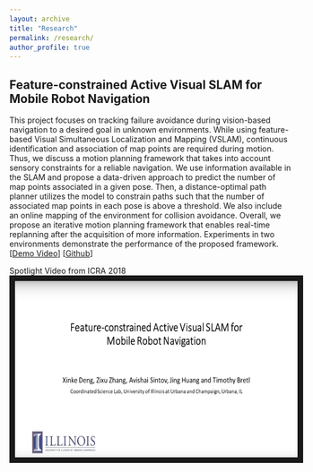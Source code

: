 ```yaml
---
layout: archive
title: "Research"
permalink: /research/
author_profile: true
---
```


## Feature-constrained Active Visual SLAM for Mobile Robot Navigation
 This project focuses on tracking failure avoidance during vision-based navigation to a desired goal in unknown environments. While using feature-based Visual Simultaneous Localization and Mapping (VSLAM), continuous identification and association of map points are required during motion. Thus, we discuss a motion planning framework that takes into account sensory constraints for a reliable navigation. We use information available in the SLAM and propose a data-driven approach to predict the number of map points associated in a given pose. Then, a distance-optimal path planner utilizes the model to constrain paths such that the number of associated map points in each pose is above a threshold. We also include an online mapping of the environment for collision avoidance. Overall, we propose an iterative motion planning framework that enables real-time replanning after the acquisition of more information. Experiments in two environments demonstrate the performance of the proposed framework. [[Demo Video](https://youtu.be/b4t_0nNq49c)] [[Github](https://github.com/XinkeAE/Active-ORB-SLAM2.git)]  

Spotlight Video from ICRA 2018
<a href="http://www.youtube.com/watch?feature=player_embedded&v=g87kNEiEKZk
" target="_blank"><img src="/files/icra2018.png" 
alt="IMAGE ALT TEXT HERE" width="560" height="315" border="10" /></a>



